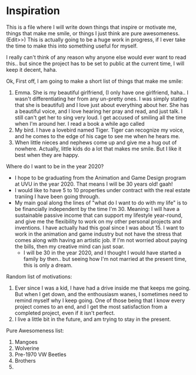 # Inspiration
This is a file where I will write down things that inspire or motivate me, things that make me smile, or things I just think are pure awesomeness. (Edit>>) This is actually going to be a huge work in progress, if I ever take the time to make this into something useful for myself.

I really can't think of any reason why anyone else would ever want to read this.. but since the project has to be set to public at the current time, I will keep it decent, haha.

Ok, First off, I am going to make a short list of things that make me smile:
1. Emma. She is my beautiful girlfriend, (I only have one girlfriend, haha.. I wasn't differentiating her from any un-pretty ones. I was simply stating that she is beautiful) and I love just about everything about her. She has a beautiful voice, and I love hearing her pray and read, and just talk. I still can't get her to sing very loud. I get accused of smiling all the time when I'm around her. I read a book a while ago called 
2. My bird. I have a lovebird named Tiger.
  Tiger can recognize my voice, and he comes to the edge of his cage to see me when he hears me.
3. When little nieces and nephews come up and give me a hug out of nowhere. Actually, little kids do a lot that makes me smile. But I like it best when they are happy.

Where do I want to be in the year 2020?
  - I hope to be graduating from the Animation and Game Design program at UVU in the year 2020. That means I will be 30 years old! gaah!
  - I would like to have 5 to 10 properties under contract with the real estate traniing I have been going through. 
  - My main goal along the lines of "what do I want to do with my life" is to be financially independent by the time I'm 30.
      Meaning: I will have a sustainable passive income that can support my lifestyle year-round, and give me the flexibility to work on my other personal projects and inventions. I have actually had this goal since I was about 15. I want to work in the animation and game industry but not have the stress that comes along with having an artistic job. If I'm not worried about paying the bills, then my creative mind can just soar.
      - I will be 30 in the year 2020, and I thought I would have started a family by then.. but seeing how I'm not married at the present time, this is only a dream.

Random list of motivations:
1. Ever since I was a kid, I have had a drive inside me that keeps me going. But when I get down, and the enthousiasm wanes, I sometimes need to remind myself why I keep going. One of those being that I know every project comes to an end, and I get the most satisfaction from a completed project, even if it isn't perfect.
2. I live a little bit in the future, and am trying to stay in the present.


Pure Awesomeness list:
1. Mangoes
2. Wolverine
3. Pre-1970 VW Beetles
4. Brothers
5. 
